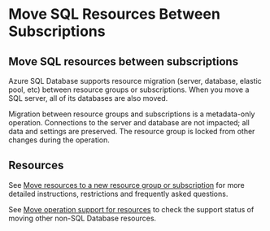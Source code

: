  
<properties
pageTitle="Move SQL Resources Between Subscriptions"
description="Move SQL Resources Between Subscriptions"
ms.author="keithelm"
displayOrder=""
articleId="ccfc29ea-d4ce-4a4b-9f87-57d0d5f31b19"
selfHelpType="Apollo"
supportTopicIds=""
productPesIds="13491"
cloudEnvironments="public"
mappedToBucket="true"
ownershipId="AzureData_AzureSQLDB"
/>

# Move SQL Resources Between Subscriptions
 

## Move SQL resources between subscriptions

Azure SQL Database supports resource migration (server, database, elastic pool, etc) between resource groups or subscriptions. When you move a SQL server, all of its databases are also moved.

Migration between resource groups and subscriptions is a metadata-only operation. Connections to the server and database are not impacted; all data and settings are preserved. The resource group is locked from other changes during the operation. 

## Resources
See [Move resources to a new resource group or subscription](https://docs.microsoft.com/azure/azure-resource-manager/management/move-resource-group-and-subscription) for more detailed instructions, restrictions and frequently asked questions.

See [Move operation support for resources](https://docs.microsoft.com/azure/azure-resource-manager/management/move-support-resources) to check the support status of moving other non-SQL Database resources.

